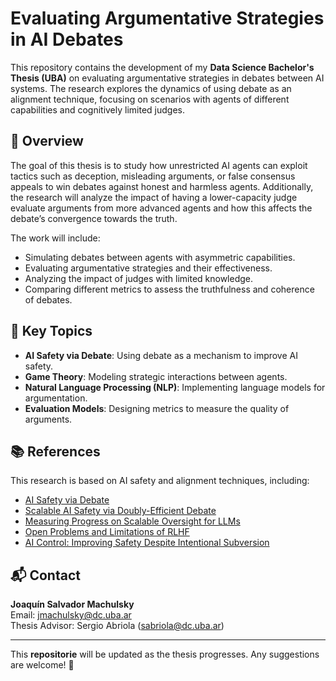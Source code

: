 # Evaluating Argumentative Strategies in AI Debates

This repository contains the development of my **Data Science Bachelor's Thesis (UBA)** on evaluating argumentative strategies in debates between AI systems. The research explores the dynamics of using debate as an alignment technique, focusing on scenarios with agents of different capabilities and cognitively limited judges.

## 📖 Overview

The goal of this thesis is to study how unrestricted AI agents can exploit tactics such as deception, misleading arguments, or false consensus appeals to win debates against honest and harmless agents. Additionally, the research will analyze the impact of having a lower-capacity judge evaluate arguments from more advanced agents and how this affects the debate’s convergence towards the truth.

The work will include:

- Simulating debates between agents with asymmetric capabilities.
- Evaluating argumentative strategies and their effectiveness.
- Analyzing the impact of judges with limited knowledge.
- Comparing different metrics to assess the truthfulness and coherence of debates.


## 📌 Key Topics

- **AI Safety via Debate**: Using debate as a mechanism to improve AI safety.
- **Game Theory**: Modeling strategic interactions between agents.
- **Natural Language Processing (NLP)**: Implementing language models for argumentation.
- **Evaluation Models**: Designing metrics to measure the quality of arguments.

## 📚 References

This research is based on AI safety and alignment techniques, including:

- [AI Safety via Debate](https://arxiv.org/abs/1805.00899)
- [Scalable AI Safety via Doubly-Efficient Debate](https://arxiv.org/abs/2311.14125)
- [Measuring Progress on Scalable Oversight for LLMs](https://arxiv.org/abs/2211.03540)
- [Open Problems and Limitations of RLHF](https://arxiv.org/abs/2307.15217)
- [AI Control: Improving Safety Despite Intentional Subversion](https://arxiv.org/abs/2312.06942)

## 📬 Contact

**Joaquín Salvador Machulsky**  
Email: [jmachulsky@dc.uba.ar](mailto:jmachulsky@dc.uba.ar)  
Thesis Advisor: Sergio Abriola ([sabriola@dc.uba.ar](mailto:sabriola@dc.uba.ar))

---

This **repositorie** will be updated as the thesis progresses. Any suggestions are welcome! 🚀


